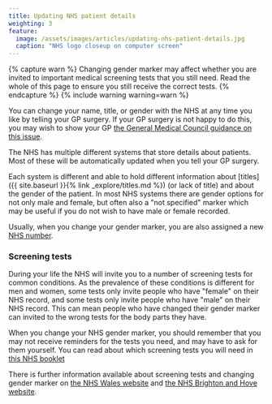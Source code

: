 ```yaml
---
title: Updating NHS patient details
weighting: 3
feature:
  image: /assets/images/articles/updating-nhs-patient-details.jpg
  caption: "NHS logo closeup on computer screen"
---
```


{% capture warn %}
Changing gender marker may affect whether you are invited to important medical screening tests that you still need. Read the whole of this page to ensure you still receive the correct tests.
{% endcapture %}
{% include warning warning=warn %}

You can change your name, title, or gender with the NHS at any time you like by telling your GP surgery. If your GP surgery is not happy to do this, you may wish to show your GP [the General Medical Council guidance on this issue](http://www.gmc-uk.org/guidance/ethical_guidance/28861.asp).

The NHS has multiple different systems that store details about patients. Most of these will be automatically updated when you tell your GP surgery. 

Each system is different and able to hold different information about [titles]({{ site.baseurl }}{% link _explore/titles.md %}) (or lack of title) and about the gender of the patient. In most NHS systems there are gender options for not only male and female, but often also a "not specified" marker which may be useful if you do not wish to have male or female recorded.

Usually, when you change your gender marker, you are also assigned a new [NHS number](
http://www.nhs.uk/NHSEngland/thenhs/records/nhs-number/Pages/what-is-the-nhs-number.aspx).

### Screening tests

During your life the NHS will invite you to a number of screening tests for common conditions. As the prevalence of these conditions is different for men and women, some tests only invite people who have "female" on their NHS record, and some tests only invite people who have "male" on their NHS record. This can mean people who have changed their gender marker can invited to the wrong tests for the body parts they have.

When you change your NHS gender marker, you should remember that you may not receive reminders for the tests you need, and may have to ask for them yourself. You can read about which screening tests you will need in [this NHS booklet](https://assets.publishing.service.gov.uk/government/uploads/system/uploads/attachment_data/file/623309/Transgender_cross_programme_screening_leaflet.pdf)

There is further information available about screening tests and changing gender marker on [the NHS Wales website](http://www.screeningforlife.wales.nhs.uk/sitesplus/documents/1129/Trans%20screening%20v2%20English%20250516.pdf) and [the NHS Brighton and Hove website](http://www.brightonandhoveccg.nhs.uk/sites/btnccg/files/files/0256%20Transgender%20Cancer%20Screening%20Booklet%20A5%20v8.pdf).

